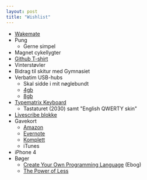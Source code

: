 ```yaml
---
layout: post
title: "Wishlist"
---
```


* [Wakemate][wkm]
* Pung
    - Gerne simpel
* Magnet cykellygter
* [Github T-shirt][ioc]
* Vinterstøvler
* Bidrag til skitur med Gymnasiet
* Verbatim USB-hubs
    - Skal sidde i mit nøglebundt
    + [4gb][vb4]
    + [8gb][vb8]
* [Typematrix Keyboard][tmk]
    - Tastaturet (2030) samt "English QWERTY skin"
* [Livescribe blokke][lsb]
* Gavekort
    - [Amazon][agc]
    - [Evernote][egc]
    - [Komplett][kgc]
    - iTunes
* iPhone 4
* Bøger
    - [Create Your Own Programming Language][cyp] (Ebog)
    - [The Power of Less][pof]

[vb4]: http://3.ly/4gb
[vb8]: http://3.ly/8gb
[ioc]: http://shop.github.com/products/i-octocat-code
[tmk]: http://typematrix.com/
[wkm]: http://wakemate.com/
[lsb]: http://www.livescribe.com/store
[cyp]: http://createyourproglang.com/index2.html
[pof]: http://thepowerofless.com/
[agc]: http://www.amazon.com/gp/gc
[kgc]: http://www.komplett.dk/k/k.aspx?action=page&page=giftcardbuy
[6sy]: http://6sync.com
[egc]: https://www.evernote.com/Gift.action
